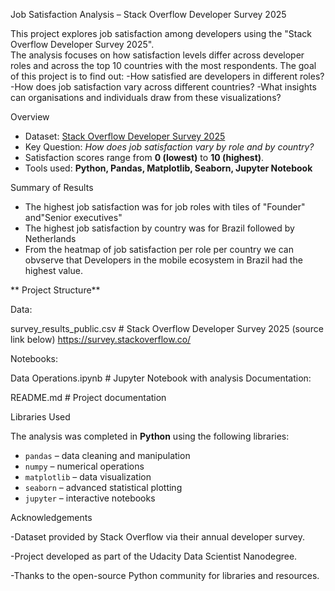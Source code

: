 Job Satisfaction Analysis – Stack Overflow Developer Survey 2025

This project explores job satisfaction among developers using the "Stack Overflow Developer Survey 2025".  
The analysis focuses on how satisfaction levels differ across developer roles and across the top 10 countries with the most respondents.
The goal of this project is to find out:
-How satisfied are developers in different roles?
-How does job satisfaction vary across different countries?
-What insights can organisations and individuals draw from these visualizations?


Overview

- Dataset: [Stack Overflow Developer Survey 2025](https://insights.stackoverflow.com/survey)  
- Key Question: *How does job satisfaction vary by role and by country?*  
- Satisfaction scores range from **0 (lowest)** to **10 (highest)**.  
- Tools used: **Python, Pandas, Matplotlib, Seaborn, Jupyter Notebook**


Summary of Results

- The highest job satisfaction was for job roles with tiles of "Founder" and"Senior executives"
- The highest job satisfaction by country was for Brazil followed by Netherlands
- From the heatmap of job satisfaction per role per country we can obvserve that Developers in the mobile ecosystem in Brazil had the highest value.

**
Project Structure**

Data:

survey_results_public.csv # Stack Overflow Developer Survey 2025 (source link below)
https://survey.stackoverflow.co/

Notebooks:

Data Operations.ipynb # Jupyter Notebook with analysis
Documentation: 

README.md # Project documentation


Libraries Used

The analysis was completed in **Python** using the following libraries:  

- `pandas` – data cleaning and manipulation  
- `numpy` – numerical operations  
- `matplotlib` – data visualization  
- `seaborn` – advanced statistical plotting  
- `jupyter` – interactive notebooks  


Acknowledgements

-Dataset provided by Stack Overflow via their annual developer survey.

-Project developed as part of the Udacity Data Scientist Nanodegree.

-Thanks to the open-source Python community for libraries and resources.

